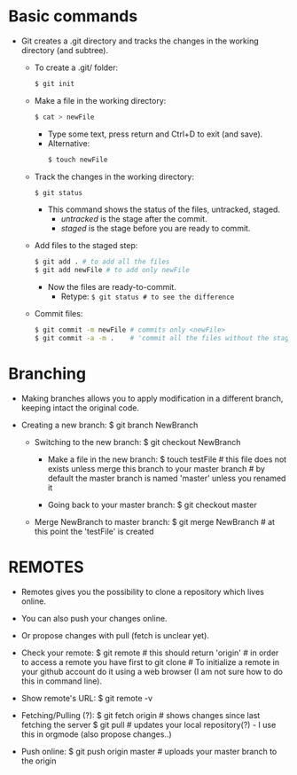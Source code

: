 # Basic commands
- Git creates a .git directory and tracks the changes in the working directory (and subtree).
	- To create a .git/ folder:
		```bash
		$ git init
		```
	- Make a file in the working directory: 
		```bash
		$ cat > newFile
		```
		- Type some text, press return and Ctrl+D to exit (and save).
		- Alternative:
			```bash
			$ touch newFile
			```
	- Track the changes in the working directory:
		```bash
		$ git status
		```
		- This command shows the status of the files, untracked, staged.
			+ _untracked_ is the stage after the commit.
			+ _staged_ is the stage before you are ready to commit.

	- Add files to the staged step:
		```bash
		$ git add . # to add all the files
		$ git add newFile # to add only newFile
		```
		- Now the files are ready-to-commit.
			+ Retype: `$ git status # to see the difference`
	
	- Commit files:
		```bash
		$ git commit -m newFile # commits only <newFile>
		$ git commit -a -m . 	# 'commit all the files without the staging step (ie. git add)
		```
# Branching
- Making branches allows you to apply modification in a different branch, keeping intact the original code.
- Creating a new branch:
	$ git branch NewBranch
	
	- Switching to the new branch:
		$ git checkout NewBranch

		- Make a file in the new branch: 
			$ touch testFile # this file does not exists unless merge this branch to your master branch
					 # by default the master branch is named 'master' unless you renamed it

		- Going back to your master branch:
			$ git checkout master
		
	- Merge NewBranch to master branch:
		$ git merge NewBranch # at this point the 'testFile' is created

# REMOTES
- Remotes gives you the possibility to clone a repository which lives online.
- You can also push your changes online.
- Or propose changes with pull (fetch is unclear yet).
- Check your remote:
	$ git remote 	# this should return 'origin'
			# in order to access a remote you have first to git clone <URL>
			# To initialize a remote in your github account do it using a web browser (I am not sure how to do this in command line).

- Show remote's URL:
	$ git remote -v

- Fetching/Pulling (?):
	$ git fetch origin 	# shows changes since last fetching the server
	$ git pull 	  	# updates your local repository(?) - I use this in orgmode (also propose changes..)

- Push online:
	$ git push origin master # uploads your master branch to the origin

